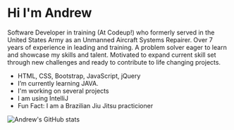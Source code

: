 # Hi I'm Andrew

Software Developer in training (At Codeup!) who formerly served in the United States Army as an Unmanned Aircraft Systems Repairer. 
Over 7 years of experience in leading and training. A problem solver eager to learn and showcase my skills and talent. 
Motivated to expand current skill set through new challenges and ready to contribute to life changing projects.

- HTML, CSS, Bootstrap, JavaScript, jQuery
- I’m currently learning JAVA.
- I'm working on several projects
- I am using IntelliJ
- Fun Fact: I am a Brazilian Jiu Jitsu practicioner

![Andrew's GitHub stats](https://github-readme-stats.vercel.app/api?username=andrew-batshoun&show_icons=true&theme=default)
